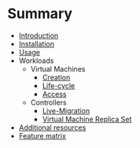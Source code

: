 # Summary

* [Introduction](README.md)
* [Installation](installation.md)
* [Usage](usage.md)
* Workloads
  * Virtual Machines
    * [Creation](vm-creation.md)
    * [Life-cycle](vm-life-cycle.md)
    * [Access](access.md)
  * Controllers
    * [Live-Migration](live-migration.md)
    * [Virtual Machine Replica Set](replicaset.md)
* [Additional resources](additional-resources.md)
* [Feature matrix](feature-matrix.md)
